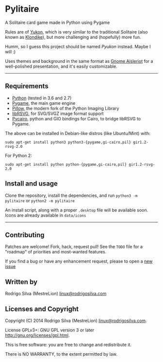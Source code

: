 Pylitaire
=========

A Solitaire card game made in Python using Pygame

Rules are of [Yukon](http://en.wikipedia.org/wiki/Yukon_%28solitaire%29), which is very similar to the traditional Solitaire (also known as [Klondike](http://en.wikipedia.org/wiki/Klondike_solitaire)), but more challenging and (hopefully) more fun.

Humm, so I guess this project should be named *Pyukon* instead. Maybe I will :)

Uses themes and background in the same format as [Gnome Aisleriot](https://wiki.gnome.org/action/show/Apps/Aisleriot) for a well-polished presentation, and it's easily customizable.

---

Requirements
------------

- [Python](https://www.python.org) (tested in 3.6 and 2.7)
- [Pygame](https://www.pygame.org), the main game engine
- [Pillow](https://pillow.readthedocs.org), the modern fork of the Python Imaging Library
- [libRSVG](https://wiki.gnome.org/Projects/LibRsvg), for SVG/SVGZ image format support
- [Pycairo](https://cairographics.org/pycairo), python and GIO bindings for Cairo, to bridge libRSVG to Pygame.

The above can be installed in Debian-like distros (like Ubuntu/Mint) with:

	sudo apt-get install python3 python3-{pygame,gi-cairo,pil} gir1.2-rsvg-2.0

For Python 2:

	sudo apt-get install python python-{pygame,gi-cairo,pil} gir1.2-rsvg-2.0


Install and usage
-----------------

Clone the repository, install the dependencies, and run `python3 -m pylitaire` or `python2 -m pylitaire`

An install script, along with a proper `.desktop` file will be available soon. Icons are already available in `data/icons`

---

Contributing
------------

Patches are welcome! Fork, hack, request pull! See the `TODO` file for a "roadmap" of priorities and most-wanted features.

If you find a bug or have any enhancement request, please to open a [new issue](https://github.com/MestreLion/pylitaire/issues/new)


Written by
----------

Rodrigo Silva (MestreLion) <linux@rodrigosilva.com>


Licenses and Copyright
----------------------

Copyright (C) 2014 Rodrigo Silva (MestreLion) <linux@rodrigosilva.com>.

License GPLv3+: GNU GPL version 3 or later <http://gnu.org/licenses/gpl.html>.

This is free software: you are free to change and redistribute it.

There is NO WARRANTY, to the extent permitted by law.
